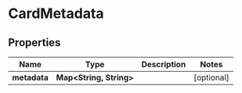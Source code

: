 
# CardMetadata

## Properties
Name | Type | Description | Notes
------------ | ------------- | ------------- | -------------
**metadata** | **Map&lt;String, String&gt;** |  |  [optional]



